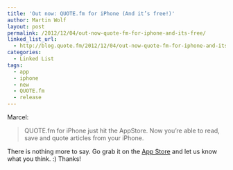 ```yaml
---
title: 'Out now: QUOTE.fm for iPhone (And it’s free!)'
author: Martin Wolf
layout: post
permalink: /2012/12/04/out-now-quote-fm-for-iphone-and-its-free/
linked_list_url:
  - http://blog.quote.fm/2012/12/04/out-now-quote-fm-for-iphone-and-its-free/
categories:
  - Linked List
tags:
  - app
  - iphone
  - new
  - QUOTE.fm
  - release
---
```

<p class="linked-list-quote-author">
  Marcel:
</p>

> QUOTE.fm for iPhone just hit the AppStore. Now you’re able to read, save and quote articles from your iPhone.

There is nothing more to say. Go grab it on the [App Store][1] and let us know what you think. :) Thanks!

 [1]: https://itunes.apple.com/app/quote.fm/id557223736?ls=1&mt=8